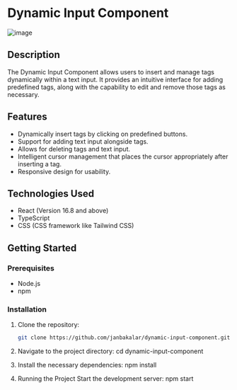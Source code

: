 # Dynamic Input Component

![image](https://github.com/user-attachments/assets/1635e237-55ed-4df2-bda4-63b3265d9aa2)


## Description

The Dynamic Input Component allows users to insert and manage tags dynamically within a text input. It provides an intuitive interface for adding predefined tags, along with the capability to edit and remove those tags as necessary.

## Features

- Dynamically insert tags by clicking on predefined buttons.
- Support for adding text input alongside tags.
- Allows for deleting tags and text input.
- Intelligent cursor management that places the cursor appropriately after inserting a tag.
- Responsive design for usability.

## Technologies Used

- React (Version 16.8 and above)
- TypeScript
- CSS (CSS framework like Tailwind CSS)

## Getting Started

### Prerequisites

- Node.js
- npm

### Installation

1. Clone the repository:

   ```bash
   git clone https://github.com/janbakalar/dynamic-input-component.git
   ```

2. Navigate to the project directory:
   cd dynamic-input-component

3. Install the necessary dependencies:
   npm install

4. Running the Project
   Start the development server:
   npm start
